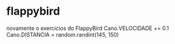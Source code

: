 # flappybird
novamente o exercicios do FlappyBird
    Cano.VELOCIDADE += 0.1
    Cano.DISTANCIA = random.randint(145, 150)
